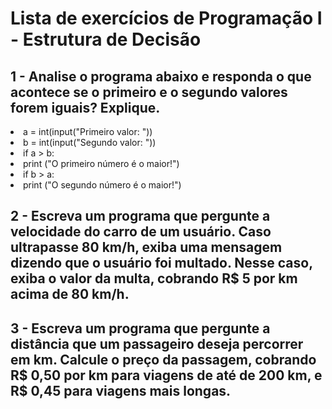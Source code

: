 <h1>Lista de exercícios de Programação I - Estrutura de Decisão</h1>

<h2>1 - Analise o programa abaixo e responda o que acontece se o primeiro e o segundo valores forem iguais? Explique.</h2>
<li>a = int(input("Primeiro valor: "))</li>
<li>b = int(input("Segundo valor: "))</li>
<li>if a > b: </li>
<li>print ("O primeiro número é o maior!") </li>
<li>if b > a: </li>
<li>print ("O segundo número é o maior!")</li>


<h2>2 - Escreva um programa que pergunte a velocidade do carro de um usuário.
Caso ultrapasse 80 km/h, exiba uma mensagem dizendo que o usuário foi multado. Nesse caso,
exiba o valor da multa, cobrando R$ 5 por km acima de 80 km/h.</h2>


<h2>3 - Escreva um programa que pergunte a distância que um passageiro deseja percorrer em km.
Calcule o preço da passagem, cobrando R$ 0,50 por km para viagens de até de 200 km, e R$ 0,45 para viagens mais longas.</h2>
